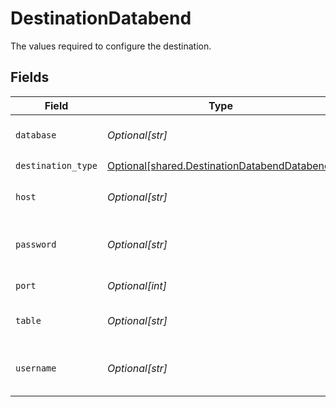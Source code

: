 # DestinationDatabend

The values required to configure the destination.


## Fields

| Field                                                                                                  | Type                                                                                                   | Required                                                                                               | Description                                                                                            | Example                                                                                                |
| ------------------------------------------------------------------------------------------------------ | ------------------------------------------------------------------------------------------------------ | ------------------------------------------------------------------------------------------------------ | ------------------------------------------------------------------------------------------------------ | ------------------------------------------------------------------------------------------------------ |
| `database`                                                                                             | *Optional[str]*                                                                                        | :heavy_check_mark:                                                                                     | Name of the database.                                                                                  |                                                                                                        |
| `destination_type`                                                                                     | [Optional[shared.DestinationDatabendDatabend]](undefined/models/shared/destinationdatabenddatabend.md) | :heavy_check_mark:                                                                                     | N/A                                                                                                    |                                                                                                        |
| `host`                                                                                                 | *Optional[str]*                                                                                        | :heavy_check_mark:                                                                                     | Hostname of the database.                                                                              |                                                                                                        |
| `password`                                                                                             | *Optional[str]*                                                                                        | :heavy_minus_sign:                                                                                     | Password associated with the username.                                                                 |                                                                                                        |
| `port`                                                                                                 | *Optional[int]*                                                                                        | :heavy_minus_sign:                                                                                     | Port of the database.                                                                                  | 443                                                                                                    |
| `table`                                                                                                | *Optional[str]*                                                                                        | :heavy_minus_sign:                                                                                     | The default  table was written to.                                                                     | default                                                                                                |
| `username`                                                                                             | *Optional[str]*                                                                                        | :heavy_check_mark:                                                                                     | Username to use to access the database.                                                                |                                                                                                        |